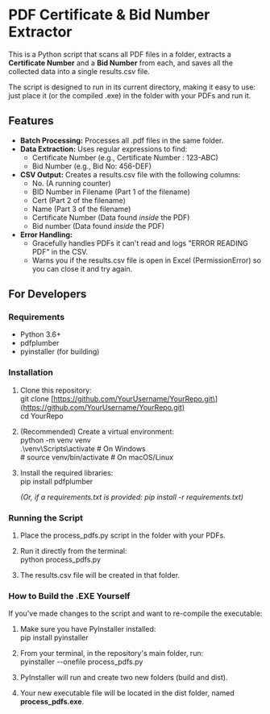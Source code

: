 # **PDF Certificate & Bid Number Extractor**

This is a Python script that scans all PDF files in a folder, extracts a **Certificate Number** and a **Bid Number** from each, and saves all the collected data into a single results.csv file.

The script is designed to run in its current directory, making it easy to use: just place it (or the compiled .exe) in the folder with your PDFs and run it.

## **Features**

* **Batch Processing:** Processes all .pdf files in the same folder.  
* **Data Extraction:** Uses regular expressions to find:  
  * Certificate Number (e.g., Certificate Number : 123-ABC)  
  * Bid Number (e.g., Bid No: 456-DEF)  
* **CSV Output:** Creates a results.csv file with the following columns:  
  * No. (A running counter)  
  * BID Number in Filename (Part 1 of the filename)  
  * Cert (Part 2 of the filename)  
  * Name (Part 3 of the filename)  
  * Certificate Number (Data found *inside* the PDF)  
  * Bid number (Data found *inside* the PDF)  
* **Error Handling:**  
  * Gracefully handles PDFs it can't read and logs "ERROR READING PDF" in the CSV.  
  * Warns you if the results.csv file is open in Excel (PermissionError) so you can close it and try again.

## **For Developers**

### **Requirements**

* Python 3.6+  
* pdfplumber  
* pyinstaller (for building)

### **Installation**

1. Clone this repository:  
   git clone \[https://github.com/YourUsername/YourRepo.git\](https://github.com/YourUsername/YourRepo.git)  
   cd YourRepo

2. (Recommended) Create a virtual environment:  
   python \-m venv venv  
   .\\venv\\Scripts\\activate  \# On Windows  
   \# source venv/bin/activate  \# On macOS/Linux

3. Install the required libraries:  
   pip install pdfplumber

   *(Or, if a requirements.txt is provided: pip install \-r requirements.txt)*

### **Running the Script**

1. Place the process\_pdfs.py script in the folder with your PDFs.  
2. Run it directly from the terminal:  
   python process\_pdfs.py

3. The results.csv file will be created in that folder.

### **How to Build the .EXE Yourself**

If you've made changes to the script and want to re-compile the executable:

1. Make sure you have PyInstaller installed:  
   pip install pyinstaller

2. From your terminal, in the repository's main folder, run:  
   pyinstaller \--onefile process\_pdfs.py

3. PyInstaller will run and create two new folders (build and dist).  
4. Your new executable file will be located in the dist folder, named **process\_pdfs.exe**.
